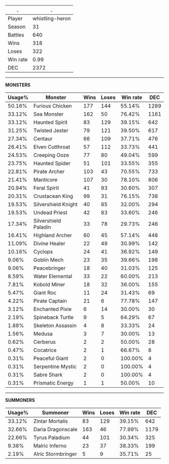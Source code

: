 .|.
|-|-
Player|whistling-heron
Season|31
Battles|640
Wins|318
Loses|322
Win rate|0.99
DEC|2372

---
**MONSTERS**

Usage%|Monster|Wins|Loses|Win rate|DEC|
-|-|-|-|-|-|
50.16%|Furious Chicken|177|144|55.14%|1289|
33.12%|Sea Monster|162|50|76.42%|1161|
33.12%|Haunted Spirit|83|129|39.15%|642|
31.25%|Twisted Jester|79|121|39.50%|617|
27.34%|Centaur|66|109|37.71%|476|
26.41%|Elven Cutthroat|57|112|33.73%|441|
24.53%|Creeping Ooze|77|80|49.04%|599|
23.75%|Haunted Spider|51|101|33.55%|355|
22.81%|Pirate Archer|103|43|70.55%|733|
21.41%|Manticore|107|30|78.10%|806|
20.94%|Feral Spirit|41|93|30.60%|307|
20.31%|Crustacean King|99|31|76.15%|738|
19.53%|Silvershield Knight|40|85|32.00%|294|
19.53%|Undead Priest|42|83|33.60%|246|
17.34%|Silvershield Paladin|33|78|29.73%|246|
16.41%|Highland Archer|60|45|57.14%|448|
11.09%|Divine Healer|22|49|30.99%|142|
10.16%|Cyclops|24|41|36.92%|149|
9.06%|Goblin Mech|23|35|39.66%|198|
9.06%|Peacebringer|18|40|31.03%|125|
8.59%|Water Elemental|33|22|60.00%|213|
7.81%|Kobold Miner|18|32|36.00%|155|
5.47%|Giant Roc|11|24|31.43%|69|
4.22%|Pirate Captain|21|6|77.78%|147|
3.12%|Enchanted Pixie|6|14|30.00%|30|
2.19%|Spineback Turtle|9|5|64.29%|67|
1.88%|Skeleton Assassin|4|8|33.33%|24|
1.56%|Medusa|3|7|30.00%|13|
0.62%|Cerberus|2|2|50.00%|28|
0.47%|Cocatrice|2|1|66.67%|8|
0.31%|Peaceful Giant|2|0|100.00%|4|
0.31%|Serpentine Mystic|2|0|100.00%|4|
0.31%|Sabre Shark|2|0|100.00%|4|
0.31%|Prismatic Energy|1|1|50.00%|10|

---
**SUMMONERS**

Usage%|Summoner|Wins|Loses|Win rate|DEC|
-|-|-|-|-|-|
33.12%|Zintar Mortalis|83|129|39.15%|642|
32.66%|Daria Dragonscale|163|46|77.99%|1179|
22.66%|Tyrus Paladium|44|101|30.34%|325|
9.38%|Malric Inferno|23|37|38.33%|199|
2.19%|Alric Stormbringer|5|9|35.71%|25|
